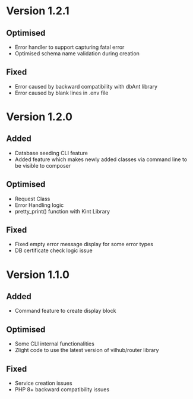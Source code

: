 # Version 1.2.1

## Optimised
- Error handler to support capturing fatal error
- Optimised schema name validation during creation


## Fixed
- Error caused by backward compatibility with dbAnt library
- Error caused by blank lines in .env file


# Version 1.2.0

## Added
- Database seeding CLI feature
- Added feature which makes newly added classes via command line to be visible to composer

## Optimised
- Request Class
- Error Handling logic
- pretty_print() function with Kint Library


## Fixed
- Fixed empty error message display for some error types
- DB certificate check logic issue

# Version 1.1.0

## Added
- Command feature to create display block


## Optimised
- Some CLI internal functionalities
- Zlight code to use the latest version of vilhub/router library 


## Fixed
- Service creation issues
- PHP 8+ backward compatibility issues


